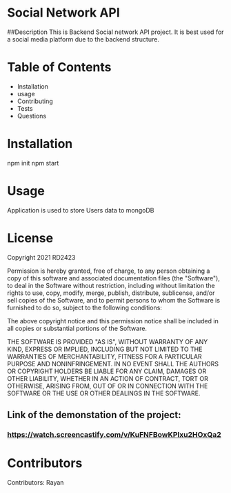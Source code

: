 
  # Social Network API
  
  ##Description
  This is Backend Social network API project. It is best used for a social media platform due to the backend structure.
  # Table of Contents
  * Installation 
  * usage
  * Contributing
  * Tests
  * Questions
  
  

  # Installation
  npm init
  npm start
 


  # Usage
  Application is used to store Users data to mongoDB


  # License

  Copyright 2021 RD2423

  Permission is hereby granted, free of charge, to any person obtaining a copy of this software and associated documentation files (the "Software"), to deal in the Software without restriction, including without limitation the rights to use, copy, modify, merge, publish, distribute, sublicense, and/or sell copies of the Software, and to permit persons to whom the Software is furnished to do so, subject to the following conditions:

  The above copyright notice and this permission notice shall be included in all copies or substantial portions of the Software.

  THE SOFTWARE IS PROVIDED "AS IS", WITHOUT WARRANTY OF ANY KIND, EXPRESS OR IMPLIED, INCLUDING BUT NOT LIMITED TO THE WARRANTIES OF MERCHANTABILITY, FITNESS FOR A PARTICULAR PURPOSE AND NONINFRINGEMENT. IN NO EVENT SHALL THE AUTHORS OR COPYRIGHT HOLDERS BE LIABLE FOR ANY CLAIM, DAMAGES OR OTHER LIABILITY, WHETHER IN AN ACTION OF CONTRACT, TORT OR OTHERWISE, ARISING FROM, OUT OF OR IN CONNECTION WITH THE SOFTWARE OR THE USE OR OTHER DEALINGS IN THE SOFTWARE.

## Link of the demonstation of the project:
### https://watch.screencastify.com/v/KuFNFBowKPlxu2HOxQa2


  # Contributors
  
  Contributors: Rayan
